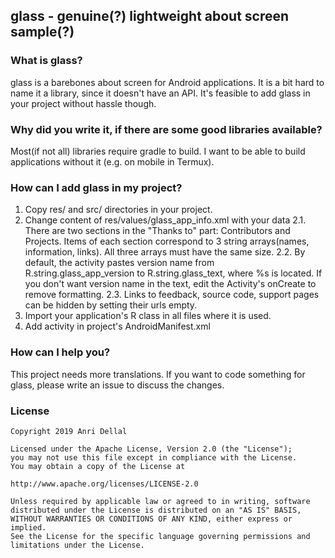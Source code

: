 ## glass - genuine(?) lightweight about screen sample(?)

### What is glass?

glass is a barebones about screen for Android applications. It is a bit hard to name it a library, since it doesn't have an API. It's feasible to add glass in your project without hassle though.

### Why did you write it, if there are some good libraries available?

Most(if not all) libraries require gradle to build. I want to be able to build applications without it (e.g. on mobile in Termux).

### How can I add glass in my project?

1. Copy res/ and src/ directories in your project.
2. Change content of res/values/glass\_app\_info.xml with your data
  2.1. There are two sections in the "Thanks to" part: Contributors and Projects. Items of each section correspond to 3 string arrays(names, information, links). All three arrays must have the same size.
  2.2. By default, the activity pastes version name from R.string.glass\_app\_version to R.string.glass\_text, where %s is located. If you don't want version name in the text, edit the Activity's onCreate to remove formatting.
  2.3. Links to feedback, source code, support pages can be hidden by setting their urls empty.
3. Import your application\'s R class in all files where it is used.
4. Add activity in project\'s AndroidManifest.xml

### How can I help you?

This project needs more translations. If you want to code something for glass, please write an issue to discuss the changes.

### License
```
Copyright 2019 Anri Dellal

Licensed under the Apache License, Version 2.0 (the "License");
you may not use this file except in compliance with the License.
You may obtain a copy of the License at

http://www.apache.org/licenses/LICENSE-2.0

Unless required by applicable law or agreed to in writing, software
distributed under the License is distributed on an "AS IS" BASIS,
WITHOUT WARRANTIES OR CONDITIONS OF ANY KIND, either express or implied.
See the License for the specific language governing permissions and
limitations under the License.
```
